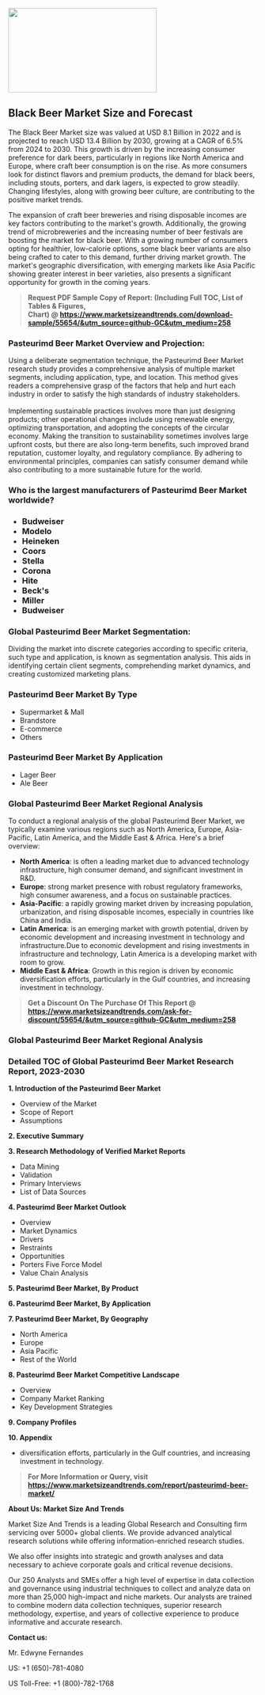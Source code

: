 <p><img class="alignnone size-medium wp-image-20088" src="https://ffe5etoiles.com/wp-content/uploads/2024/12/MST1-300x171.png" alt="" width="300" height="171" /></p><h2>Black Beer Market Size and Forecast</h2><p>The Black Beer Market size was valued at USD 8.1 Billion in 2022 and is projected to reach USD 13.4 Billion by 2030, growing at a CAGR of 6.5% from 2024 to 2030. This growth is driven by the increasing consumer preference for dark beers, particularly in regions like North America and Europe, where craft beer consumption is on the rise. As more consumers look for distinct flavors and premium products, the demand for black beers, including stouts, porters, and dark lagers, is expected to grow steadily. Changing lifestyles, along with growing beer culture, are contributing to the positive market trends.</p><p>The expansion of craft beer breweries and rising disposable incomes are key factors contributing to the market's growth. Additionally, the growing trend of microbreweries and the increasing number of beer festivals are boosting the market for black beer. With a growing number of consumers opting for healthier, low-calorie options, some black beer variants are also being crafted to cater to this demand, further driving market growth. The market's geographic diversification, with emerging markets like Asia Pacific showing greater interest in beer varieties, also presents a significant opportunity for growth in the coming years.</p></p><blockquote id="" class=""><strong>Request PDF Sample Copy of Report: (Including Full TOC, List of Tables &amp; Figures, Chart)&nbsp;@&nbsp;<strong><a href="https://www.marketsizeandtrends.com/download-sample/55654/&utm_source=github-GC&utm_medium=258" target="_blank">https://www.marketsizeandtrends.com/download-sample/55654/&utm_source=github-GC&utm_medium=258</a></strong></strong></blockquote><h3 id="" class="">Pasteurimd Beer Market&nbsp;Overview and Projection:</h3><p id="" class="">Using a deliberate segmentation technique, the Pasteurimd Beer Market research study provides a comprehensive analysis of multiple market segments, including application, type, and location. This method gives readers a comprehensive grasp of the factors that help and hurt each industry in order to satisfy the high standards of industry stakeholders. <br /> <br />Implementing sustainable practices involves more than just designing products; other operational changes include using renewable energy, optimizing transportation, and adopting the concepts of the circular economy. Making the transition to sustainability sometimes involves large upfront costs, but there are also long-term benefits, such improved brand reputation, customer loyalty, and regulatory compliance. By adhering to environmental principles, companies can satisfy consumer demand while also contributing to a more sustainable future for the world.</p><h3 id="" class="">Who is the largest manufacturers of&nbsp;Pasteurimd Beer Market worldwide?</h3><h3 class=""><p><ul><li>Budweiser </li><li> Modelo </li><li> Heineken </li><li> Coors </li><li> Stella </li><li> Corona </li><li> Hite </li><li> Beck's </li><li> Miller </li><li> Budweiser</li></ul></p></h3><h3 id="" class="">Global&nbsp;Pasteurimd Beer Market Segmentation:</h3><p id="" class="">Dividing the market into discrete categories according to specific criteria, such type and application, is known as segmentation analysis. This aids in identifying certain client segments, comprehending market dynamics, and creating customized marketing plans.</p><h3 id="" class="">Pasteurimd Beer Market&nbsp;By Type</h3><p><p><ul><li>Supermarket & Mall</li><li> Brandstore</li><li> E-commerce</li><li> Others</p></li></ul></p></p><h3 id="" class="">Pasteurimd Beer Market&nbsp;By Application</h3><p class=""><p><ul><li>Lager Beer</li><li> Ale Beer</li></ul></p></p><h3 id="" class="">Global Pasteurimd Beer Market Regional Analysis</h3><p id="" class="">To conduct a regional analysis of the global Pasteurimd Beer Market, we typically examine various regions such as North America, Europe, Asia-Pacific, Latin America, and the Middle East &amp; Africa. Here's a brief overview:</p><ul><li><strong>North America</strong>: is often a leading market due to advanced technology infrastructure, high consumer demand, and significant investment in R&amp;D.</li><li><strong>Europe</strong>: strong market presence with robust regulatory frameworks, high consumer awareness, and a focus on sustainable practices.</li><li><strong>Asia-Pacific</strong>: a rapidly growing market driven by increasing population, urbanization, and rising disposable incomes, especially in countries like China and India.</li><li><strong>Latin America</strong>: is an emerging market with growth potential, driven by economic development and increasing investment in technology and infrastructure.Due to economic development and rising investments in infrastructure and technology, Latin America is a developing market with room to grow.</li><li><strong>Middle East &amp; Africa</strong>: Growth in this region is driven by economic diversification efforts, particularly in the Gulf countries, and increasing investment in technology.</li></ul><blockquote id="" class=""><strong>Get a Discount On The Purchase Of This Report @ <strong><a href="https://www.marketsizeandtrends.com/ask-for-discount/55654/&utm_source=github-GC&utm_medium=258" target="_blank">https://www.marketsizeandtrends.com/ask-for-discount/55654/&utm_source=github-GC&utm_medium=258</a></strong></strong></blockquote><h3 id="" class="">Global Pasteurimd Beer Market Regional Analysis</h3><h3 id="" class="">Detailed TOC of Global Pasteurimd Beer Market Research Report, 2023-2030</h3><p id="" class=""><strong>1. Introduction of the Pasteurimd Beer Market</strong></p><ul><li>Overview of the Market</li><li>Scope of Report</li><li>Assumptions</li></ul><p id="" class=""><strong>2. Executive Summary</strong></p><p id="" class=""><strong>3. Research Methodology of Verified Market Reports</strong></p><ul><li>Data Mining</li><li>Validation</li><li>Primary Interviews</li><li>List of Data Sources</li></ul><p id="" class=""><strong>4. Pasteurimd Beer Market Outlook</strong></p><ul><li>Overview</li><li>Market Dynamics</li><li>Drivers</li><li>Restraints</li><li>Opportunities</li><li>Porters Five Force Model</li><li>Value Chain Analysis</li></ul><p id="" class=""><strong>5. Pasteurimd Beer Market, By Product</strong></p><p id="" class=""><strong>6. Pasteurimd Beer Market, By Application</strong></p><p id="" class=""><strong>7. Pasteurimd Beer Market, By Geography</strong></p><ul><li>North America</li><li>Europe</li><li>Asia Pacific</li><li>Rest of the World</li></ul><p id="" class=""><strong>8. Pasteurimd Beer Market Competitive Landscape</strong></p><ul><li>Overview</li><li>Company Market Ranking</li><li>Key Development Strategies</li></ul><p id="" class=""><strong>9. Company Profiles</strong></p><p id="" class=""><strong>10. Appendix</strong></p><ul><li>diversification efforts, particularly in the Gulf countries, and increasing investment in technology.</li></ul><blockquote id="" class=""><strong>For More Information or Query, visit <strong><strong><a href="https://www.marketsizeandtrends.com/report/pasteurimd-beer-market/" target="_blank">https://www.marketsizeandtrends.com/report/pasteurimd-beer-market/</a></strong></strong></strong></blockquote><p id="" class=""><strong>About Us: Market Size And Trends</strong></p><p id="" class="">Market Size And Trends is a leading Global Research and Consulting firm servicing over 5000+ global clients. We provide advanced analytical research solutions while offering information-enriched research studies.</p><p id="" class="">We also offer insights into strategic and growth analyses and data necessary to achieve corporate goals and critical revenue decisions.</p><p id="" class="">Our 250 Analysts and SMEs offer a high level of expertise in data collection and governance using industrial techniques to collect and analyze data on more than 25,000 high-impact and niche markets. Our analysts are trained to combine modern data collection techniques, superior research methodology, expertise, and years of collective experience to produce informative and accurate research.</p><p id="" class=""><strong>Contact us:</strong></p><p id="" class="">Mr. Edwyne Fernandes</p><p id="" class="">US: +1 (650)-781-4080</p><p id="" class="">US Toll-Free: +1 (800)-782-1768</p>
